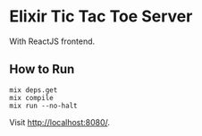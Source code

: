 # Elixir Tic Tac Toe Server

With ReactJS frontend.

## How to Run

```
mix deps.get
mix compile
mix run --no-halt
```

Visit [http://localhost:8080/](http://localhost:8080/).
